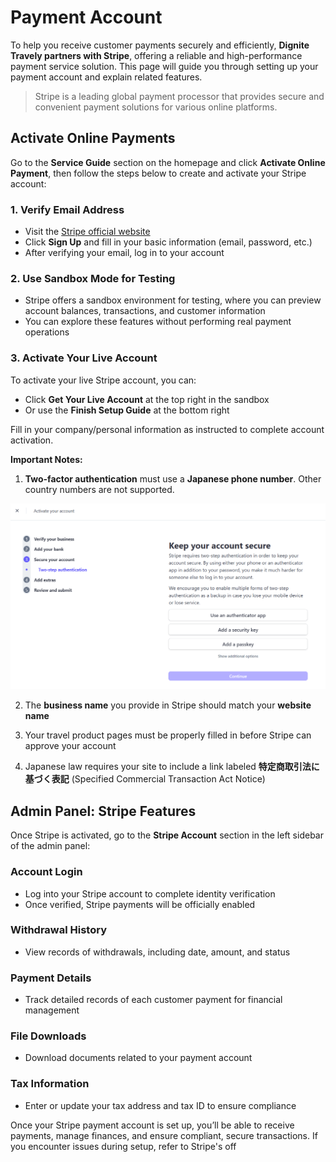 # Payment Account

To help you receive customer payments securely and efficiently, **Dignite Travely partners with Stripe**, offering a reliable and high-performance payment service solution. This page will guide you through setting up your payment account and explain related features.

> Stripe is a leading global payment processor that provides secure and convenient payment solutions for various online platforms.

## Activate Online Payments

Go to the **Service Guide** section on the homepage and click **Activate Online Payment**, then follow the steps below to create and activate your Stripe account:

### 1. Verify Email Address

- Visit the [Stripe official website](https://stripe.com/en-jp)
- Click **Sign Up** and fill in your basic information (email, password, etc.)
- After verifying your email, log in to your account

### 2. Use Sandbox Mode for Testing

- Stripe offers a sandbox environment for testing, where you can preview account balances, transactions, and customer information
- You can explore these features without performing real payment operations

### 3. Activate Your Live Account

To activate your live Stripe account, you can:

- Click **Get Your Live Account** at the top right in the sandbox
- Or use the **Finish Setup Guide** at the bottom right

Fill in your company/personal information as instructed to complete account activation.

**Important Notes:**

1. **Two-factor authentication** must use a **Japanese phone number**. Other country numbers are not supported.

![Stripe-2-Step](images/Stripe-2-Step.jpg)

2. The **business name** you provide in Stripe should match your **website name**

3. Your travel product pages must be properly filled in before Stripe can approve your account

4. Japanese law requires your site to include a link labeled **特定商取引法に基づく表記** (Specified Commercial Transaction Act Notice)

## Admin Panel: Stripe Features

Once Stripe is activated, go to the **Stripe Account** section in the left sidebar of the admin panel:

### Account Login

- Log into your Stripe account to complete identity verification
- Once verified, Stripe payments will be officially enabled

### Withdrawal History

- View records of withdrawals, including date, amount, and status

### Payment Details

- Track detailed records of each customer payment for financial management

### File Downloads

- Download documents related to your payment account

### Tax Information

- Enter or update your tax address and tax ID to ensure compliance

Once your Stripe payment account is set up, you’ll be able to receive payments, manage finances, and ensure compliant, secure transactions. If you encounter issues during setup, refer to Stripe's off
